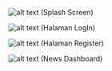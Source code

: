 ![alt text](https://github.com/rynrifn/UTS-PEMMOB-1/blob/main/pict/pict1.png?rawr=true) (Splash Screen)


![alt text](https://github.com/rynrifn/UTS-PEMMOB-1/blob/main/pict/pict2.png?rawr=true) (Halaman LogIn)


![alt text](https://github.com/rynrifn/UTS-PEMMOB-1/blob/main/pict/pict3.png?rawr=true) (Halaman Register)


![alt text](https://github.com/rynrifn/UTS-PEMMOB-1/blob/main/pict/pict4.png?rawr=true) (News Dashboard)
